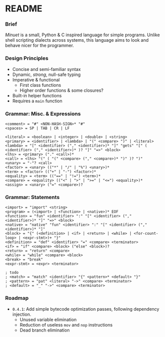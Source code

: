 # README

### Brief
_Minuet_ is a small, Python & C inspired language for simple programs. Unlike shell scripting dialects across systems, this language aims to look and behave nicer for the programmer.

### Design Principles
 - Concise and semi-familiar syntax
 - Dynamic, _strong_, null-safe typing
 - Imperative & functional
    - First class functions
    - Higher order functions & some closures?
 - Built-in helper functions
 - Requires a `main` function

### Grammar: Misc. & Expressions
```
<comment> = "#" <NON-HASH-SIGN>* "#"
<spaces> = SP | TAB | CR | LF

<literal> = <boolean> | <integer> | <double> | <string>
<primary> = <identifier> | <lambda> | "(" <compare> ")" | <literal>
<lambda> = "[" <identifier> ("," <identifier>)* "]" "gets" "[" ( <identifier> ("," <identifier>)* )? "]" "=>" <block>
<lhs> = <primary> ("." <call>)*
<call> = <lhs> "(" ( "(" <compare> ("," <compare>)* ")" )? ")"
<unary> = "-"? <call>
<factor> = <unary> (("*" | "/" | "%") <unary>)*
<term> = <factor> (("+" | "-") <factor>)*
<equality> = <term> (("==" | "!=") <term>)*
<compare> = <equality> (("<" | ">" | ">=" | "<=") <equality>)*
<assign> = <unary> ("=" <compare>)?
```

### Grammar: Statements
```
<import> = "import" <string>
<program> = (<import> | <function> | <native>)* EOF
<function> = "fun" <identifier> ":" "[" <identifier> ("," <identifier>)* "]" "=>" <block>
<native> = "native" "fun" <identifier> ":" "[" <identifier> ("," <identifier>)* "]"
<block> = "{" (<definition> | <if> | <return> | <while> | <for-count-loop> | <expr-stmt>)+ "}"
<definition> = "def" <identifier> "=" <compare> <terminator>
<if> = "if" <compare> <block> ("else" <block>)?
<return> = "return" <compare>
<while> = "while" <compare> <block>
<break> = "break"
<expr-stmt> = <expr> <terminator>

; todo
; <match> = "match" <identifier> "{" <pattern>* <default> "}"
; <pattern> = "pat" <literal> "->" <compare> <terminator>
; <default> = "_" "->" <compare> <terminator>
```

### Roadmap
 - `0.4.1`: Add simple bytecode optimization passes, following dependency injection.
   - Unused variable elimination
   - Reduction of useless `mov` and `nop` instructions
   - Dead branch elimination
